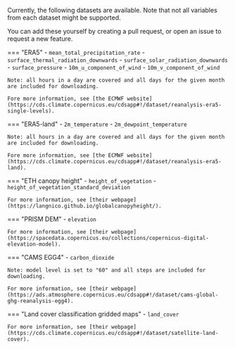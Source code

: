 Currently, the following datasets are available. Note that not all variables from each dataset might be supported.

You can add these yourself by creating a pull request, or open an issue to request a new feature.

=== "ERA5"
    - `mean_total_precipitation_rate`
    - `surface_thermal_radiation_downwards`
    - `surface_solar_radiation_downwards`
    - `surface_pressure`
    - `10m_u_component_of_wind`
    - `10m_v_component_of_wind`

    Note: all hours in a day are covered and all days for the given month are included for downloading.

    Fore more information, see [the ECMWF website](https://cds.climate.copernicus.eu/cdsapp#!/dataset/reanalysis-era5-single-levels).

=== "ERA5-land"
    - `2m_temperature`
    - `2m_dewpoint_temperature`

    Note: all hours in a day are covered and all days for the given month are included for downloading.

    Fore more information, see [the ECMWF website](https://cds.climate.copernicus.eu/cdsapp#!/dataset/reanalysis-era5-land).

=== "ETH canopy height"
    - `height_of_vegetation`
    - `height_of_vegetation_standard_deviation`

    For more information, see [their webpage](https://langnico.github.io/globalcanopyheight/).

=== "PRISM DEM"
    - `elevation`

    For more information, see [their webpage](https://spacedata.copernicus.eu/collections/copernicus-digital-elevation-model).

=== "CAMS EGG4"
    - `carbon_dioxide`

    Note: model level is set to "60" and all steps are included for downloading.

    For more information, see [their webpage](https://ads.atmosphere.copernicus.eu/cdsapp#!/dataset/cams-global-ghg-reanalysis-egg4).

=== "Land cover classification gridded maps"
    - `land_cover`

    For more information, see [their webpage](https://cds.climate.copernicus.eu/cdsapp#!/dataset/satellite-land-cover).
